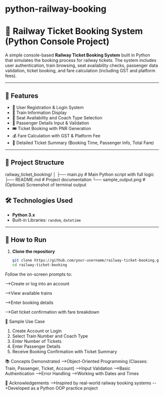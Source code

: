 # python-railway-booking
# 🚆 Railway Ticket Booking System (Python Console Project)

A simple console-based **Railway Ticket Booking System** built in Python that simulates the booking process for railway tickets. The system includes user authentication, train browsing, seat availability checks, passenger data validation, ticket booking, and fare calculation (including GST and platform fees).

---

## 📌 Features

- 🔐 User Registration & Login System
- 🚄 Train Information Display
- 🧮 Seat Availability and Coach Type Selection
- 👤 Passenger Details Input & Validation
- 🎟️ Ticket Booking with PNR Generation
- 💰 Fare Calculation with GST & Platform Fee
- 🧾 Detailed Ticket Summary (Booking Time, Passenger Info, Total Fare)

---

## 📂 Project Structure
railway_ticket_booking/
│
├── main.py # Main Python script with full logic
├── README.md # Project documentation
└── sample_output.png # (Optional) Screenshot of terminal output

## 🛠️ Technologies Used

- **Python 3.x**
- Built-in Libraries: `random`, `datetime`

---

## 🔧 How to Run

1. **Clone the repository**
   ```bash
   git clone https://github.com/your-username/railway-ticket-booking.git
   cd railway-ticket-booking

Follow the on-screen prompts to:

-->Create or log into an account

-->View available trains

-->Enter booking details

-->Get ticket confirmation with fare breakdown

🧪 Sample Use Case
1. Create Account or Login
2. Select Train Number and Coach Type
3. Enter Number of Tickets
4. Enter Passenger Details
5. Receive Booking Confirmation with Ticket Summary

📚 Concepts Demonstrated
-->Object-Oriented Programming (Classes: Train, Passenger, Ticket, Account)
-->Input Validation
-->Basic Authentication
-->Error Handling
-->Working with Dates and Times

🙌 Acknowledgements
-->Inspired by real-world railway booking systems
-->Developed as a Python OOP practice project


